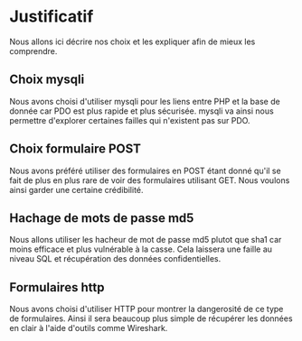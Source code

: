 # Justificatif

Nous allons ici décrire nos choix et les expliquer afin de mieux les comprendre.

## Choix mysqli

Nous avons choisi d'utiliser mysqli pour les liens entre PHP et la base de donnée
car PDO est plus rapide et plus sécurisée. mysqli va ainsi nous permettre d'explorer
certaines failles qui n'existent pas sur PDO.

## Choix formulaire POST

Nous avons préféré utiliser des formulaires en POST étant donné qu'il se fait de plus en
plus rare de voir des formulaires utilisant GET. Nous voulons ainsi garder une
certaine crédibilité.

## Hachage de mots de passe md5

Nous allons utiliser les hacheur de mot de passe md5 plutot que sha1 car moins
efficace et plus vulnérable à la casse. Cela laissera une faille au niveau SQL et
récupération des données confidentielles.

## Formulaires http

Nous avons choisi d'utiliser HTTP pour montrer la dangerosité de ce type de
formulaires. Ainsi il sera beaucoup plus simple de récupérer les données en clair
à l'aide d'outils comme Wireshark.
